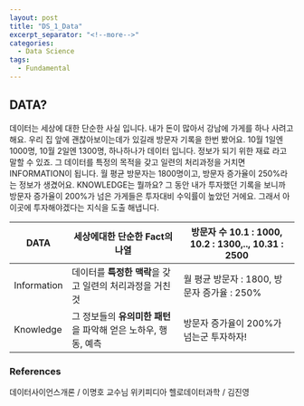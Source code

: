 ```yaml
---
layout: post
title: "DS_1_Data"
excerpt_separator: "<!--more-->"
categories:
  - Data Science
tags:
  - Fundamental
---
```


## DATA?
데이터는 세상에 대한 단순한 사실 입니다. 내가 돈이 많아서 강남에 가게를 하나 사려고 해요. 우리 집 앞에 괜찮아보이는데가 있길래 방문자 기록을 한번 봤어요.
10월 1일엔 1000명, 10월 2일엔 1300명, 하나하나가 데이터 입니다. 정보가 되기 위한 재료 라고 말할 수 있죠.
그 데이터를 특정의 목적을 갖고 일련의 처리과정을 거치면 INFORMATION이 됩니다. 월 평균 방문자는 1800명이고, 방문자 증가율이 250%라는 정보가 생겼어요.
KNOWLEDGE는 뭘까요? 그 동안 내가 투자했던 기록을 보니까 방문자 증가율이 200%가 넘은 가게들은 투자대비 수익률이 높았던 거에요.
그래서 아 이곳에 투자해야겠다는 지식을 도출 해냅니다.



| DATA        | 세상에대한 단순한 **Fact**의 나열                       | 방문자 수 10.1 : 1000, 10.2 : 1300,.., 10.31 : 2500 |
|-------------|-------------------------------------------------------|----------------------------------------------------|
| Information | 데이터를 **특정한 맥락**을 갖고 일련의 처리과정을 거친 것 | 월 평균 방문자 : 1800, 방문자 증가율 : 250%          |
| Knowledge   | 그 정보들의 **유의미한 패턴**을 파악해 얻은 노하우, 행동, 예측 | 방문자 증가율이 200%가 넘는군 투자하자!         |




### References
데이터사이언스개론 / 이명호 교수님
위키피디아
헬로데이터과학 / 김진영 
